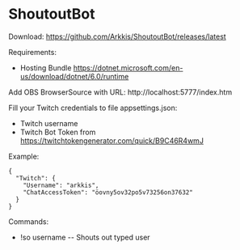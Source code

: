 # ShoutoutBot

Download: https://github.com/Arkkis/ShoutoutBot/releases/latest

Requirements:
- Hosting Bundle https://dotnet.microsoft.com/en-us/download/dotnet/6.0/runtime

Add OBS BrowserSource with URL: http://localhost:5777/index.htm

Fill your Twitch credentials to file appsettings.json:
- Twitch username
- Twitch Bot Token from https://twitchtokengenerator.com/quick/B9C46R4wmJ

Example:
```
{
  "Twitch": {
    "Username": "arkkis",
    "ChatAccessToken": "öovny5ov32po5v73256on37632"
  }
}
```

Commands:
- !so username
-- Shouts out typed user
